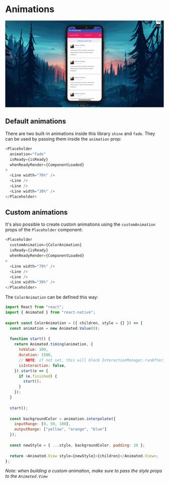 # Animations

<p align="center">
<img src="./animation.gif" />
</p>

## Default animations

There are two built-in animations inside this library `shine` and `fade`. They can be used by passing them inside the `animation` prop:

```javascript
<Placeholder
  animation="fade"
  isReady={isReady}
  whenReadyRender={ComponentLoaded}
>
  <Line width="70%" />
  <Line />
  <Line />
  <Line width="30%" />
</Placeholder>
```

## Custom animations

It's also possible to create custom animations using the `customAnimation` props of the `Placeholder` component:

```javascript
<Placeholder
  customAnimation={ColorAnimation}
  isReady={isReady}
  whenReadyRender={ComponentLoaded}
>
  <Line width="70%" />
  <Line />
  <Line />
  <Line width="30%" />
</Placeholder>
```

The `ColorAnimation` can be defined this way:

```javascript
import React from "react";
import { Animated } from "react-native";

export const ColorAnimation = ({ children, style = {} }) => {
  const animation = new Animated.Value(0);

  function start() {
    return Animated.timing(animation, {
      toValue: 100,
      duration: 1500,
      // NOTE: if not set, this will block InteractionManager.runAfterInteractions()
      isInteraction: false,
    }).start(e => {
      if (e.finished) {
        start();
      }
    });
  }

  start();

  const backgroundColor = animation.interpolate({
    inputRange: [0, 50, 100],
    outputRange: ["yellow", "orange", "blue"]
  });

  const newStyle = { ...style, backgroundColor, padding: 20 };

  return <Animated.View style={newStyle}>{children}</Animated.View>;
};
```

_Note: when building a custom animation, make sure to pass the style props to the `Animated.View`_
